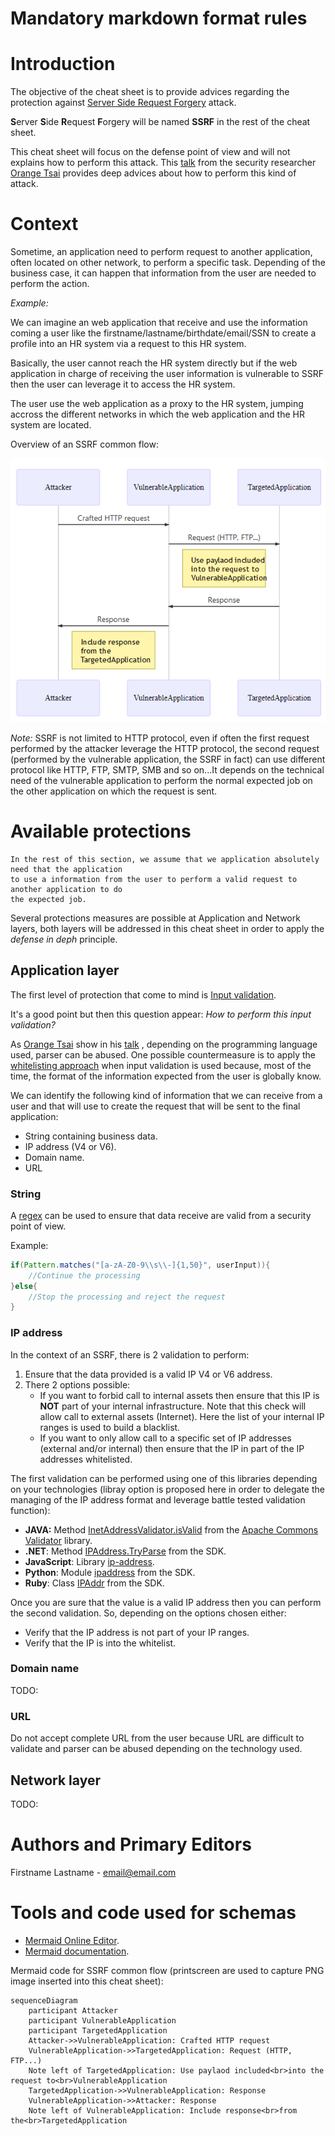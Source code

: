 # Mandatory markdown format rules

# Introduction

The objective of the cheat sheet is to provide advices regarding the protection against [Server Side Request Forgery](https://www.acunetix.com/blog/articles/server-side-request-forgery-vulnerability/) attack.

**S**erver **S**ide **R**equest **F**orgery will be named **SSRF** in the rest of the cheat sheet.

This cheat sheet will focus on the defense point of view and will not explains how to perform this attack. This [talk](../assets/Server_Side_Request_Forgery_Prevention_Cheat_Sheet_Orange_Tsai_Talk.pdf) from the security researcher [Orange Tsai](https://twitter.com/orange_8361) provides deep advices about how to perform this kind of attack.

# Context

Sometime, an application need to perform request to another application, often located on other network, to perform a specific task. Depending of the business case, it can happen that information from the user are needed to perform the action.

*Example:* 

We can imagine an web application that receive and use the information coming a user like the firstname/lastname/birthdate/email/SSN to create a profile into an HR system via a request to this HR system. 

Basically, the user cannot reach the HR system directly but if the web application in charge of receiving the user information is vulnerable to SSRF then the user can leverage it to access the HR system. 

The user use the web application as a proxy to the HR system, jumping accross the different networks in which the web application and the HR system are located.

Overview of an SSRF common flow:

![SSRFCommonFlow](../assets/Server_Side_Request_Forgery_Prevention_Cheat_Sheet_SSRF_Common_Flow.png)

*Note:* SSRF is not limited to HTTP protocol, even if often the first request performed by the attacker leverage the HTTP protocol, the second request (performed by the vulnerable application, the SSRF in fact) can use different protocol like HTTP, FTP, SMTP, SMB and so on...It depends on the technical need of the vulnerable application to perform the normal expected job on the other application on which the request is sent.

# Available protections

```text
In the rest of this section, we assume that we application absolutely need that the application 
to use a information from the user to perform a valid request to another application to do 
the expected job.
```

Several protections measures are possible at Application and Network layers, both layers will be addressed in this cheat sheet in order to apply the *defense in deph* principle.

## Application layer

The first level of protection that come to mind is [Input validation](Input_Validation_Cheat_Sheet.md). 

It's a good point but then this question appear: *How to perform this input validation?*

As [Orange Tsai](https://twitter.com/orange_8361) show in his [talk](../assets/Server_Side_Request_Forgery_Prevention_Cheat_Sheet_Orange_Tsai_Talk.pdf) , depending on the programming language used, parser can be abused. One possible countermeasure is to apply the [whitelisting approach](Input_Validation_Cheat_Sheet.md#whitelisting-vs-blacklisting) when input validation is used because, most of the time, the format of the information expected from the user is globally know.

We can identify the following kind of information that we can receive from a user and that will use to create the request that will be sent to the final application:
* String containing business data.
* IP address (V4 or V6).
* Domain name.
* URL

### String

A [regex](https://www.regular-expressions.info/) can be used to ensure that data receive are valid from a security point of view.

Example:

```java
if(Pattern.matches("[a-zA-Z0-9\\s\\-]{1,50}", userInput)){
    //Continue the processing
}else{
    //Stop the processing and reject the request
}
```

### IP address

In the context of an SSRF, there is 2 validation to perform:

1. Ensure that the data provided is a valid IP V4 or V6 address.
2. There 2 options possible:
    * If you want to forbid call to internal assets then ensure that this IP is **NOT** part of your internal infrastructure. Note that this check will allow call to external assets (Internet). Here the list of your internal IP ranges is used to build a blacklist.
    * If you want to only allow call to a specific set of IP addresses (external and/or internal) then ensure that the IP in part of the IP addresses whitelisted.

The first validation can be performed using one of this libraries depending on your technologies (libray option is proposed here in order to delegate the managing of the IP address format and leverage battle tested validation function):

* **JAVA:** Method [InetAddressValidator.isValid](http://commons.apache.org/proper/commons-validator/apidocs/org/apache/commons/validator/routines/InetAddressValidator.html#isValid(java.lang.String)) from the [Apache Commons Validator](http://commons.apache.org/proper/commons-validator/) library.
* **.NET**: Method [IPAddress.TryParse](https://docs.microsoft.com/en-us/dotnet/api/system.net.ipaddress.tryparse?view=netframework-4.8) from the SDK. 
* **JavaScript**: Library [ip-address](https://www.npmjs.com/package/ip-address).
* **Python**: Module [ipaddress](https://docs.python.org/3/library/ipaddress.html) from the SDK.
* **Ruby**: Class [IPAddr](https://ruby-doc.org/stdlib-2.0.0/libdoc/ipaddr/rdoc/IPAddr.html) from the SDK.

Once you are sure that the value is a valid IP address then you can perform the second validation. So, depending on the options chosen either:
* Verify that the IP address is not part of your IP ranges.
* Verify that the IP is into the whitelist.

### Domain name

TODO:

### URL

Do not accept complete URL from the user because URL are difficult to validate and parser can be abused depending on the technology used.

## Network layer

TODO:

# Authors and Primary Editors

Firstname Lastname - email@email.com

# Tools and code used for schemas

* [Mermaid Online Editor](https://mermaidjs.github.io/mermaid-live-editor).
* [Mermaid documentation](https://mermaidjs.github.io/).

Mermaid code for SSRF common flow (printscreen are used to capture PNG image inserted into this cheat sheet):

```text
sequenceDiagram
    participant Attacker
    participant VulnerableApplication
    participant TargetedApplication
    Attacker->>VulnerableApplication: Crafted HTTP request
    VulnerableApplication->>TargetedApplication: Request (HTTP, FTP...)
    Note left of TargetedApplication: Use paylaod included<br>into the request to<br>VulnerableApplication
    TargetedApplication->>VulnerableApplication: Response 
    VulnerableApplication->>Attacker: Response
    Note left of VulnerableApplication: Include response<br>from the<br>TargetedApplication
```